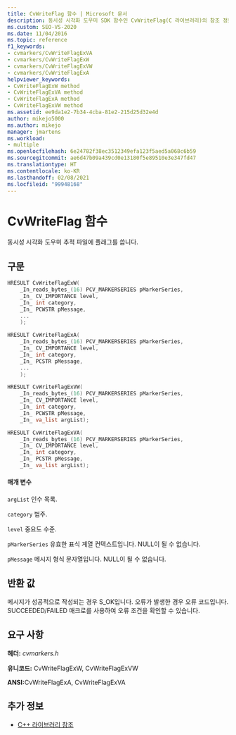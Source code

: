 ```yaml
---
title: CvWriteFlag 함수 | Microsoft 문서
description: 동시성 시각화 도우미 SDK 함수인 CvWriteFlag(C 라이브러리)의 참조 정보를 알아봅니다.
ms.custom: SEO-VS-2020
ms.date: 11/04/2016
ms.topic: reference
f1_keywords:
- cvmarkers/CvWriteFlagExVA
- cvmarkers/CvWriteFlagExW
- cvmarkers/CvWriteFlagExVW
- cvmarkers/CvWriteFlagExA
helpviewer_keywords:
- CvWriteFlagExW method
- CvWriteFlagExVA method
- CvWriteFlagExA method
- CvWriteFlagExVW method
ms.assetid: ee9da1e2-7b34-4cba-81e2-215d25d32e4d
author: mikejo5000
ms.author: mikejo
manager: jmartens
ms.workload:
- multiple
ms.openlocfilehash: 6e24782f38ec3512349efa123f5aed5a068c6b59
ms.sourcegitcommit: ae6d47b09a439cd0e13180f5e89510e3e347fd47
ms.translationtype: HT
ms.contentlocale: ko-KR
ms.lasthandoff: 02/08/2021
ms.locfileid: "99948168"
---
```

# <a name="cvwriteflag-function"></a>CvWriteFlag 함수
동시성 시각화 도우미 추적 파일에 플래그를 씁니다.

## <a name="syntax"></a>구문

```C
HRESULT CvWriteFlagExW(
    _In_reads_bytes_(16) PCV_MARKERSERIES pMarkerSeries,
    _In_ CV_IMPORTANCE level,
    _In_ int category,
    _In_ PCWSTR pMessage,
    ...
    );

HRESULT CvWriteFlagExA(
    _In_reads_bytes_(16) PCV_MARKERSERIES pMarkerSeries,
    _In_ CV_IMPORTANCE level,
    _In_ int category,
    _In_ PCSTR pMessage,
    ...
    );

HRESULT CvWriteFlagExVW(
    _In_reads_bytes_(16) PCV_MARKERSERIES pMarkerSeries,
    _In_ CV_IMPORTANCE level,
    _In_ int category,
    _In_ PCWSTR pMessage,
    _In_ va_list argList);

HRESULT CvWriteFlagExVA(
    _In_reads_bytes_(16) PCV_MARKERSERIES pMarkerSeries,
    _In_ CV_IMPORTANCE level,
    _In_ int category,
    _In_ PCSTR pMessage,
    _In_ va_list argList);
```

#### <a name="parameters"></a>매개 변수
 `argList` 인수 목록.

 `category` 범주.

 `level` 중요도 수준.

 `pMarkerSeries` 유효한 표식 계열 컨텍스트입니다. NULL이 될 수 없습니다.

 `pMessage` 메시지 형식 문자열입니다. NULL이 될 수 없습니다.

## <a name="return-value"></a>반환 값
 메시지가 성공적으로 작성되는 경우 S_OK입니다. 오류가 발생한 경우 오류 코드입니다. SUCCEEDED/FAILED 매크로를 사용하여 오류 조건을 확인할 수 있습니다.

## <a name="requirements"></a>요구 사항
 **헤더:** *cvmarkers.h*

 **유니코드:** CvWriteFlagExW, CvWriteFlagExVW

 <strong>ANSI:</strong>CvWriteFlagExA, CvWriteFlagExVA

## <a name="see-also"></a>추가 정보
- [C++ 라이브러리 참조](../profiling/cpp-library-reference.md)